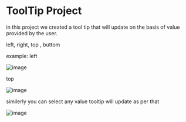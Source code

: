 # ToolTip Project

in this project we created a tool tip that will update on the basis of value provided by the user. 

left, right, top , buttom

example:
left

![image](https://github.com/HarishPJ21/tooltip/assets/38295998/260e2de0-ca3f-4144-aba5-8c148d3aa2c1)


top

![image](https://github.com/HarishPJ21/tooltip/assets/38295998/b939cdc5-1ec1-432d-bec8-6185cc3e2b98)

similerly you can select any value tooltip will update as per that

![image](https://github.com/HarishPJ21/tooltip/assets/38295998/b79502fc-6ed5-42ce-9dba-175d16d93b33)
